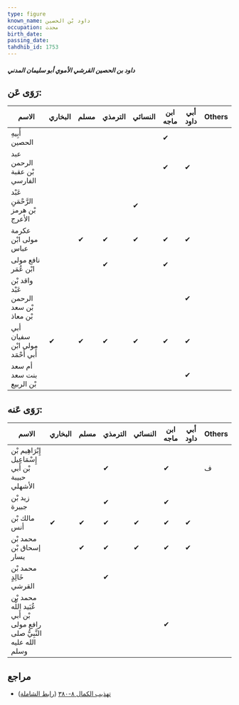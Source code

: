 ```yaml
---
type: figure
known_name: داود بْن الحصين
occupation: محدث
birth_date:
passing_date:
tahdhib_id: 1753
---
```

##### داود بن الحصين القرشي الأموي أبو سليمان المدني

## رَوَى عَن:
| الاسم                                  | البخاري | مسلم | الترمذي | النسائي | ابن ماجه | أبي داود | Others |
| -------------------------------------- | ------- | ---- | ------- | ------- | -------- | -------- | ------ |
| أَبِيهِ الحصين                         |         |      |         |         | ✔        |          |        |
| عبد الرحمن بْن عقبة الفارسي            |         |      |         |         | ✔        | ✔        |        |
| عَبْد الرَّحْمَنِ بْن هرمز الأعرج      |         |      |         | ✔       |          |          |        |
| عكرمة مولى ابْن عباس                   |         | ✔    | ✔       | ✔       | ✔        | ✔        |        |
| نافع مولى ابْن عُمَر                   |         |      | ✔       |         | ✔        |          |        |
| واقد بْن عَبْد الرحمن بْن سعد بْن معاذ |         |      |         |         |          | ✔        |        |
| أبي سفيان مولى ابْن أَبي أَحْمَد       | ✔       | ✔    | ✔       | ✔       | ✔        | ✔        |        |
| أم سعد بنت سعد بْن الربيع              |         |      |         |         |          | ✔        |        |
## رَوَى عَنه:
| الاسم                                                                   | البخاري | مسلم | الترمذي | النسائي | ابن ماجه | أبي داود | Others |
| ----------------------------------------------------------------------- | ------- | ---- | ------- | ------- | -------- | -------- | ------ |
| إِبْرَاهِيم بْن إِسْمَاعِيل بْن أَبي حبيبة الأشهلي                      |         |      | ✔       |         | ✔        |          | ف      |
| زيد بْن جبيرة                                                           |         |      | ✔       |         | ✔        |          |        |
| مالك بْن أنس                                                            | ✔       | ✔    | ✔       | ✔       | ✔        | ✔        |        |
| محمد بْن إسحاق بْن يسار                                                 |         | ✔    | ✔       | ✔       | ✔        | ✔        |        |
| محمد بْن خَالِدٍ القرشي                                                 |         |      | ✔       |         |          |          |        |
| محمد بْن عُبَيد اللَّه بْن أَبي رافع مولى النَّبِيُّ صلى الله عليه وسلم |         |      |         |         | ✔        |          |        |
## مراجع
- [تهذيب الكمال ٨-٣٨٠](obsidian://open?vault=Tahdhib-al-Kamal&file=Figures/١٧٥٣-داود%20بن%20الحصين%20القرشي%20الأموي%20أبو%20سليمان%20المدني) ([رابط الشاملة](https://shamela.ws/book/3722/4091))